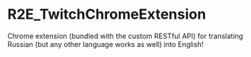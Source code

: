 # R2E_TwitchChromeExtension
Chrome extension (bundled with the custom RESTful API) for translating Russian (but any other language works as well) into English!
